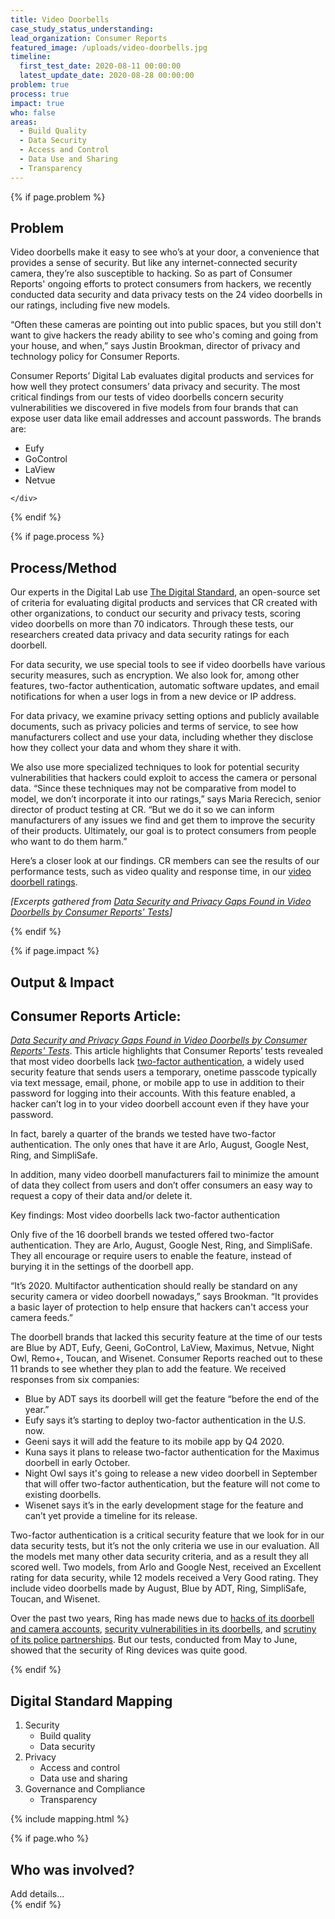 ```yaml
---
title: Video Doorbells
case_study_status_understanding:
lead_organization: Consumer Reports
featured_image: /uploads/video-doorbells.jpg
timeline:
  first_test_date: 2020-08-11 00:00:00
  latest_update_date: 2020-08-28 00:00:00
problem: true
process: true
impact: true
who: false
areas:
  - Build Quality
  - Data Security
  - Access and Control
  - Data Use and Sharing
  - Transparency
---
```



{% if page.problem %}
<section class="overflow-visible">
  <div class="container">
    <div class="row">
      <div class="col-12 col-lg-4 text-lg-right ">
        <div class="sticky-top ">
          <h2 class="editable h1">Problem</h2>
          <div class="editable"></div>
        </div>
      </div>
      <div class="col-12 col-lg-8 ">
        <div class="editable mt-3">
    <p>Video doorbells make it easy to see who&rsquo;s at your door, a
    convenience that provides a sense of security. But like any
    internet-connected security camera, they&rsquo;re also susceptible to
    hacking. So as part of Consumer Reports' ongoing efforts to protect
    consumers from hackers, we recently conducted data security and data privacy
    tests on the 24 video doorbells in our ratings, including five new
    models.</p><p>&ldquo;Often these cameras are pointing out into public
    spaces, but you still don't want to give hackers the ready ability to see
    who's coming and going from your house, and when,&rdquo; says Justin
    Brookman, director of privacy and technology policy for Consumer
    Reports.&nbsp;</p><p>Consumer Reports&rsquo; Digital Lab evaluates digital
    products and services for how well they protect consumers&rsquo; data
    privacy and security. The most critical findings from our tests of video
    doorbells concern security vulnerabilities we discovered in five models from
    four brands that can expose user data like email addresses and account
    passwords. The brands
    are:</p><ul><li>Eufy</li><li>GoControl</li><li>LaView</li><li>Netvue</li></ul>
        </div>
      </div>

    </div>
  </div>
</section>
{% endif %}

{% if page.process %}
<section class="bg-grey">
  <div class="container">
    <div class="row">
      <div class="col-12 col-lg-4 text-lg-right">
        <div class="sticky-top">
          <h2 class="editable h1">Process/Method</h2>
          <div class="editable"></div>
        </div>
      </div>
      <div class="col-12 col-lg-8">
        <div class="editable mt-3">
              <p>Our experts in the Digital Lab use <a
    href="https://www.thedigitalstandard.org/">The Digital Standard</a>, an
    open-source set of criteria for evaluating digital products and services
    that CR created with other organizations, to conduct our security and
    privacy tests, scoring video doorbells on more than 70 indicators. Through
    these tests, our researchers created data privacy and data security ratings
    for each doorbell.</p><p>For data security, we use special tools to see if
    video doorbells have various security measures, such as encryption. We also
    look for, among other features, two-factor authentication, automatic
    software updates, and email notifications for when a user logs in from a new
    device or IP address.</p><p>For data privacy, we examine privacy setting
    options and publicly available documents, such as privacy policies and terms
    of service, to see how manufacturers collect and use your data, including
    whether they disclose how they collect your data and whom they share it
    with.</p><p>We also use more specialized techniques to look for potential
    security vulnerabilities that hackers could exploit to access the camera or
    personal data. &ldquo;Since these techniques may not be comparative from
    model to model, we don&rsquo;t incorporate it into our ratings,&rdquo; says
    Maria Rerecich, senior director of product testing at CR. &ldquo;But we do
    it so we can inform manufacturers of any issues we find and get them to
    improve the security of their products. Ultimately, our goal is to protect
    consumers from people who want to do them harm.&rdquo;</p><p>Here&rsquo;s a
    closer look at our findings. CR members can see the results of our
    performance tests, such as video quality and response time, in our <a
    href="https://www.consumerreports.org/products/home-security-cameras-200099/video-doorbells-200100/view2/">video
    doorbell ratings</a>.&nbsp;</p><p><em>[Excerpts gathered from </em><a
    href="https://www.consumerreports.org/video-doorbells/data-security-data-privacy-gaps-found-in-video-doorbells/"><em>Data
    Security and Privacy Gaps Found in Video Doorbells by Consumer Reports'
    Tests</em></a><em>]</em></p>
        </div>
      </div>
    </div>
  </div>
</section>
{% endif %}

{% if page.impact %}
<section>
  <div class="container">
    <div class="row">
      <div class="col-12 col-lg-4 text-lg-right">
        <div class="sticky-top">
          <h2 class="editable h1">Output & Impact</h2>
          <div class="editable"></div>
        </div>
      </div>
      <div class="col-12 col-lg-8">
        <div class="editable mt-3">
              <h2>Consumer Reports Article:</h2><p><a
    href="https://www.consumerreports.org/video-doorbells/data-security-data-privacy-gaps-found-in-video-doorbells/"><em>Data
    Security and Privacy Gaps Found in Video Doorbells by Consumer Reports'
    Tests</em></a>. This article highlights that Consumer Reports&rsquo; tests
    revealed that most video doorbells lack <a
    href="https://www.consumerreports.org/digital-security/best-way-to-use-two-factor-authentication/">two-factor
    authentication</a>, a widely used security feature that sends users a
    temporary, onetime passcode typically via text message, email, phone, or
    mobile app to use in addition to their password for logging into their
    accounts. With this feature enabled, a hacker can&rsquo;t log in to your
    video doorbell account even if they have your password.</p><p>In fact,
    barely a quarter of the brands we tested have two-factor authentication. The
    only ones that have it are Arlo, August, Google Nest, Ring, and
    SimpliSafe.</p><p>In addition, many video doorbell manufacturers fail to
    minimize the amount of data they collect from users and don&rsquo;t offer
    consumers an easy way to request a copy of their data and/or delete
    it.</p><p>Key findings: Most video doorbells lack two-factor
    authentication</p><p>Only five of the 16 doorbell brands we tested offered
    two-factor authentication. They are Arlo, August, Google Nest, Ring, and
    SimpliSafe. They all encourage or require users to enable the feature,
    instead of burying it in the settings of the doorbell
    app.</p><p>&ldquo;It&rsquo;s 2020. Multifactor authentication should really
    be standard on any security camera or video doorbell nowadays,&rdquo; says
    Brookman. &ldquo;It provides a basic layer of protection to help ensure that
    hackers can't access your camera feeds.&rdquo;</p><p>The doorbell brands
    that lacked this security feature at the time of our tests are Blue by ADT,
    Eufy, Geeni, GoControl, LaView, Maximus, Netvue, Night Owl, Remo+, Toucan,
    and Wisenet. Consumer Reports reached out to these 11 brands to see whether
    they plan to add the feature. We received responses from six
    companies:</p><ul><li>Blue by ADT says its doorbell will get the feature
    &ldquo;before the end of the year.&rdquo;</li><li>Eufy says it&rsquo;s
    starting to deploy two-factor authentication in the U.S. now.</li><li>Geeni
    says it will add the feature to its mobile app by Q4 2020.</li><li>Kuna says
    it plans to release two-factor authentication for the Maximus doorbell in
    early October.</li><li>Night Owl says it's going to release a new video
    doorbell in September that will offer two-factor authentication, but the
    feature will not come to existing doorbells.</li><li>Wisenet says it&rsquo;s
    in the early development stage for the feature and can&rsquo;t yet provide a
    timeline for its release.</li></ul><p>Two-factor authentication is a
    critical security feature that we look for in our data security tests, but
    it&rsquo;s not the only criteria we use in our evaluation. All the models
    met many other data security criteria, and as a result they all scored well.
    Two models, from Arlo and Google Nest, received an Excellent rating for data
    security, while 12 models received a Very Good rating. They include video
    doorbells made by August, Blue by ADT, Ring, SimpliSafe, Toucan, and
    Wisenet.</p><p>Over the past two years, Ring has made news due to <a
    href="https://www.consumerreports.org/hacking/ring-doorbell-accounts-may-be-vulnerable-to-hackers/">hacks
    of its doorbell and camera accounts</a>, <a
    href="https://www.theinformation.com/articles/how-amazons-latest-security-device-let-people-spy-on-you">security
    vulnerabilities in its doorbells</a>, and <a
    href="https://oversight.house.gov/news/press-releases/oversight-subcommittee-seeks-information-about-ring-s-agreements-with-police-and">scrutiny
    of its police partnerships</a>. But our tests, conducted from May to June,
    showed that the security of Ring devices was quite good.</p>
        </div>
      </div>
    </div>
  </div>
</section>
{% endif %}


<section class="bg-grey">
  <div class="container">
    <div class="row">
      <div class="col-12 col-lg-4 text-lg-right">
        <div class="sticky-top">
          <h2 class="editable h1">Digital Standard Mapping</h2>
          <div class="editable"></div>
        </div>
      </div>
      <div class="col-12 col-lg-8">
        <div class="editable mt-3">
    <ol><li>Security<ul><li>Build quality</li><li>Data
    security</li></ul></li><li>Privacy<ul><li>Access and control</li><li>Data
    use and sharing</li></ul></li><li>Governance and
    Compliance<ul><li>Transparency</li></ul></li></ol>
        </div>
      </div>
    </div>
    {% include mapping.html %}
  </div>
</section>


{% if page.who %}
  <section>
    <div class="container">
      <div class="row">
        <div class="col-12 col-lg-4 text-lg-right">
          <h2 class="editable h1">Who was involved?</h2>
          <div class="editable"></div>
        </div>
        <div class="col-12 col-lg-8">
          <div class="editable mt-3">
            Add details...
          </div>
        </div>
      </div>
    </div>
  </section>
{% endif %}